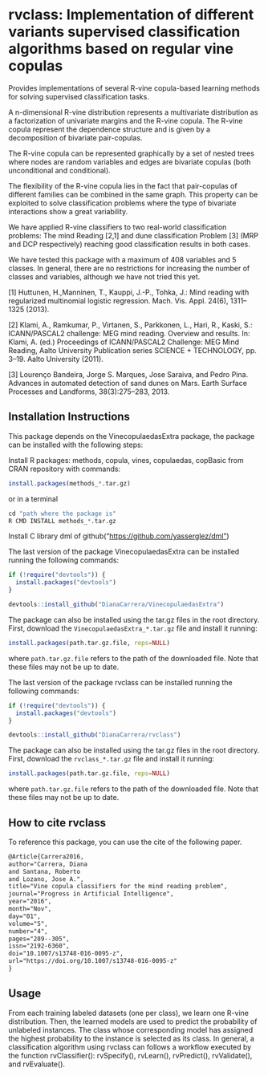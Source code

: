 # rvclass: Implementation of different variants supervised classification algorithms based on regular vine copulas
Provides implementations of several R-vine copula-based learning methods for solving supervised classification tasks.

A n-dimensional R-vine distribution represents a multivariate distribution as a factorization of univariate margins and the R-vine copula. The R-vine copula represent the dependence structure and is given by a decomposition of bivariate pair-copulas.

The R-vine copula can be represented graphically by a set of nested trees where nodes are random variables and edges are bivariate copulas (both unconditional and conditional). 

The flexibility of the R-vine copula lies in the fact that pair-copulas of different families can be combined in the same graph. This property can be exploited to solve classification problems where the type of bivariate interactions show a great variability. 

We have applied R-vine classifiers to two real-world classification problems: The mind Reading [2,1] and dune classification Problem [3] (MRP and DCP respectively) reaching good classification results in both cases. 

We have tested this package with a maximum of 408 variables and 5 classes. In general, there are no restrictions for increasing the number of classes and variables, although we have not tried this yet.

[1] Huttunen, H.,Manninen, T., Kauppi, J.-P., Tohka, J.: Mind reading with regularized multinomial logistic regression. Mach. Vis. Appl. 24(6), 1311–1325 (2013).

[2] Klami, A., Ramkumar, P., Virtanen, S., Parkkonen, L., Hari, R., Kaski, S.: ICANN/PASCAL2 challenge: MEG mind reading. Overview and results. In: Klami, A. (ed.) Proceedings of ICANN/PASCAL2 Challenge: MEG Mind Reading, Aalto University Publication series SCIENCE + TECHNOLOGY, pp. 3–19. Aalto University (2011).

[3] Lourenço Bandeira, Jorge S. Marques, Jose Saraiva, and Pedro Pina. Advances in automated detection of sand
dunes on Mars. Earth Surface Processes and Landforms, 38(3):275–283, 2013.

## Installation Instructions

This package depends on the VinecopulaedasExtra package, the package can be installed with the following steps:

Install R packages: methods, copula, vines, copulaedas, copBasic from CRAN repository with commands:

```r
install.packages(methods_*.tar.gz)
```
or in a terminal

```r
cd "path where the package is"
R CMD INSTALL methods_*.tar.gz
```

Install C library dml of github(“https://github.com/yasserglez/dml”)

The last version of the package VinecopulaedasExtra can be installed running the following commands:

```r
if (!require("devtools")) {
  install.packages("devtools")
}

devtools::install_github("DianaCarrera/VinecopulaedasExtra")
```
The package can also be installed using the tar.gz files in the root directory. First, download the `VinecopulaedasExtra_*.tar.gz` file and install it running:

```r
install.packages(path.tar.gz.file, reps=NULL)
```

where `path.tar.gz.file` refers to the path of the downloaded file. Note that these files may not be up to date.

The last version of the package rvclass can be installed running the following commands:

```r
if (!require("devtools")) {
  install.packages("devtools")
}

devtools::install_github("DianaCarrera/rvclass")
```
The package can also be installed using the tar.gz files in the root directory. First, download the `rvclass_*.tar.gz` file and install it running:

```r
install.packages(path.tar.gz.file, reps=NULL)
```

where `path.tar.gz.file` refers to the path of the downloaded file. Note that these files may not be up to date.


## How to cite rvclass
To reference this package, you can use the cite of the following paper.

```xml
@Article{Carrera2016,
author="Carrera, Diana
and Santana, Roberto
and Lozano, Jose A.",
title="Vine copula classifiers for the mind reading problem",
journal="Progress in Artificial Intelligence",
year="2016",
month="Nov",
day="01",
volume="5",
number="4",
pages="289--305",
issn="2192-6360",
doi="10.1007/s13748-016-0095-z",
url="https://doi.org/10.1007/s13748-016-0095-z"
}
```

## Usage

From each training labeled datasets (one per class), we learn one R-vine distribution. Then, the learned models are used to predict the probability of unlabeled instances. The class whose corresponding model has assigned the highest probability to the instance is selected as its class.
In general, a classification algorithm using rvclass can follows a workflow executed by the function rvClassifier(): rvSpecify(), rvLearn(), rvPredict(), rvValidate(), and rvEvaluate().
